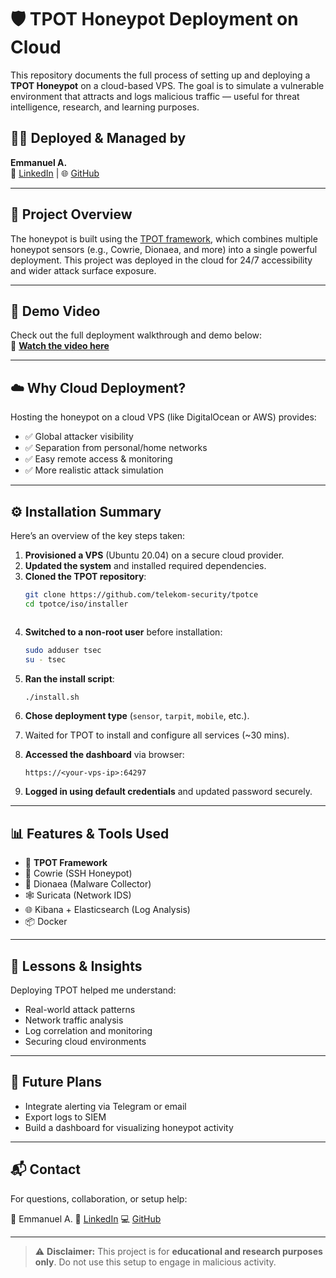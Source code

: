 
# 🛡️ TPOT Honeypot Deployment on Cloud

This repository documents the full process of setting up and deploying a **TPOT Honeypot** on a cloud-based VPS. The goal is to simulate a vulnerable environment that attracts and logs malicious traffic — useful for threat intelligence, research, and learning purposes.

## 👨‍💻 Deployed & Managed by
**Emmanuel A.**  
🔗 [LinkedIn](https://www.linkedin.com/in/thedamilare) | 🌐 [GitHub](https://github.com/Cybernuel)

---

## 📌 Project Overview

The honeypot is built using the [TPOT framework](https://github.com/telekom-security/tpotce), which combines multiple honeypot sensors (e.g., Cowrie, Dionaea, and more) into a single powerful deployment. This project was deployed in the cloud for 24/7 accessibility and wider attack surface exposure.

---

## 🎥 Demo Video

Check out the full deployment walkthrough and demo below:  
🔗 **[Watch the video here]([https://your-video-link.com](https://www.linkedin.com/posts/thedamilare_cybersecurity-threathunting-tpot-activity-7349406545576628224-1pmd?utm_source=share&utm_medium=member_desktop&rcm=ACoAAFHCqjQBCBsazDmLmi-A3AQpYFgkGfGXLrs))**

---

## ☁️ Why Cloud Deployment?

Hosting the honeypot on a cloud VPS (like DigitalOcean or AWS) provides:

- ✅ Global attacker visibility  
- ✅ Separation from personal/home networks  
- ✅ Easy remote access & monitoring  
- ✅ More realistic attack simulation  

---

## ⚙️ Installation Summary

Here’s an overview of the key steps taken:

1. **Provisioned a VPS** (Ubuntu 20.04) on a secure cloud provider.
2. **Updated the system** and installed required dependencies.
3. **Cloned the TPOT repository**:
   ```bash
   git clone https://github.com/telekom-security/tpotce
   cd tpotce/iso/installer
```
````

4. **Switched to a non-root user** before installation:

   ```bash
   sudo adduser tsec
   su - tsec
   ```
5. **Ran the install script**:

   ```bash
   ./install.sh
   ```
6. **Chose deployment type** (`sensor`, `tarpit`, `mobile`, etc.).
7. Waited for TPOT to install and configure all services (\~30 mins).
8. **Accessed the dashboard** via browser:

   ```
   https://<your-vps-ip>:64297
   ```
9. **Logged in using default credentials** and updated password securely.

---

## 📊 Features & Tools Used

* 🔐 **TPOT Framework**
* 🧲 Cowrie (SSH Honeypot)
* 📡 Dionaea (Malware Collector)
* 🕸️ Suricata (Network IDS)
* 🌐 Kibana + Elasticsearch (Log Analysis)
* 📦 Docker

---

## 🧠 Lessons & Insights

Deploying TPOT helped me understand:

* Real-world attack patterns
* Network traffic analysis
* Log correlation and monitoring
* Securing cloud environments

---

## 🚀 Future Plans

* Integrate alerting via Telegram or email
* Export logs to SIEM
* Build a dashboard for visualizing honeypot activity

---

## 📬 Contact

For questions, collaboration, or setup help:

📩 Emmanuel A.
🔗 [LinkedIn](https://www.linkedin.com/in/thedamilare)
💻 [GitHub](https://github.com/Cybernuel)

---

> ⚠️ **Disclaimer:** This project is for **educational and research purposes only**. Do not use this setup to engage in malicious activity.

